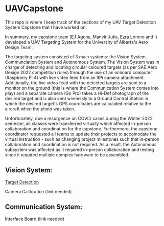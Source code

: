 # UAVCapstone
This repo is where I keep track of the sections of my UAV Target Detection System Capstone that I have worked on.

In summary, my capstone team (EJ Agena, Manvir Jutla, Ezra Lorono and I) developed a UAV Targeting System for the University of Alberta's Aero Design Team.

The targeting system consisted of 3 main systems: the Vision System, Communciation System and Autonomous System. The Vision System was in charge of detecting and locating circular coloured targets (as per SAE Aero Design 2022 competition rules) through the use of an onboard computer (Raspberry Pi 4) with live video feed from an RPi camera attachment. Additionally, the live video feed with the detected targets are sent to a monitor on the ground (this is where the Communication System comes into play) and a separate camera (Go Pro) takes a Hi-Def photograph of the desired target and is also sent wirelessly to a Ground Control Station in which the desired target's GPS coordinates are calculated relative to the aircraft when the photo was taken.

Unfortunately, due a resurgence on COVID cases during the Winter 2022 semester, all classes were transferred virtually which affected in-person collaboration and coordination for the capstone. Furthermore, the capstone coordinator requested all teams to update their projects to accomodate the virtual instruction - such as changing project milestones such that in-person collaboration and coordination is not required. As a result, the Autonomous subsystem was affected as it required in-person collaboration and testing since it required multiple complex hardware to be assembled.

## Vision System: 
[Target Detection](https://github.com/krisian444/UAVTargDetect)

Camera Calibration (link needed)

## Communication System:
Interface Board (link needed)
